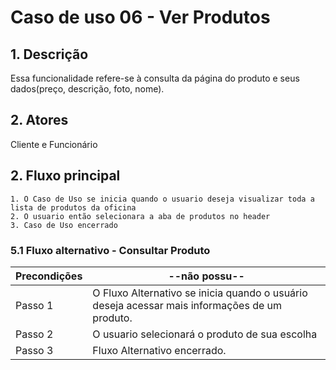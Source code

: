 # Caso de uso 06 - Ver Produtos

## 1. Descrição
Essa funcionalidade refere-se à consulta da página do produto e seus dados(preço, descrição, foto, nome).
## 2. Atores
Cliente e Funcionário
## 2. Fluxo principal

	1. O Caso de Uso se inicia quando o usuario deseja visualizar toda a lista de produtos da oficina
	2. O usuario então selecionara a aba de produtos no header
	3. Caso de Uso encerrado

### 5.1 Fluxo alternativo - Consultar Produto

| **Precondições**  | --não possu-- |
| --- | --- |
|  Passo 1   | O Fluxo Alternativo se inicia quando o usuário deseja acessar mais informações de um produto.|
|  Passo 2   | O usuario selecionará o produto de sua escolha |
|  Passo 3   | Fluxo Alternativo encerrado. |


